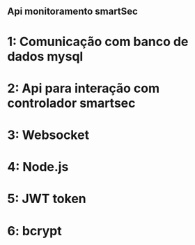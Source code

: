 ## Api monitoramento smartSec

# 1: Comunicação com banco de dados mysql

# 2: Api para interação com controlador smartsec

# 3: Websocket

# 4: Node.js

# 5: JWT token

# 6: bcrypt

